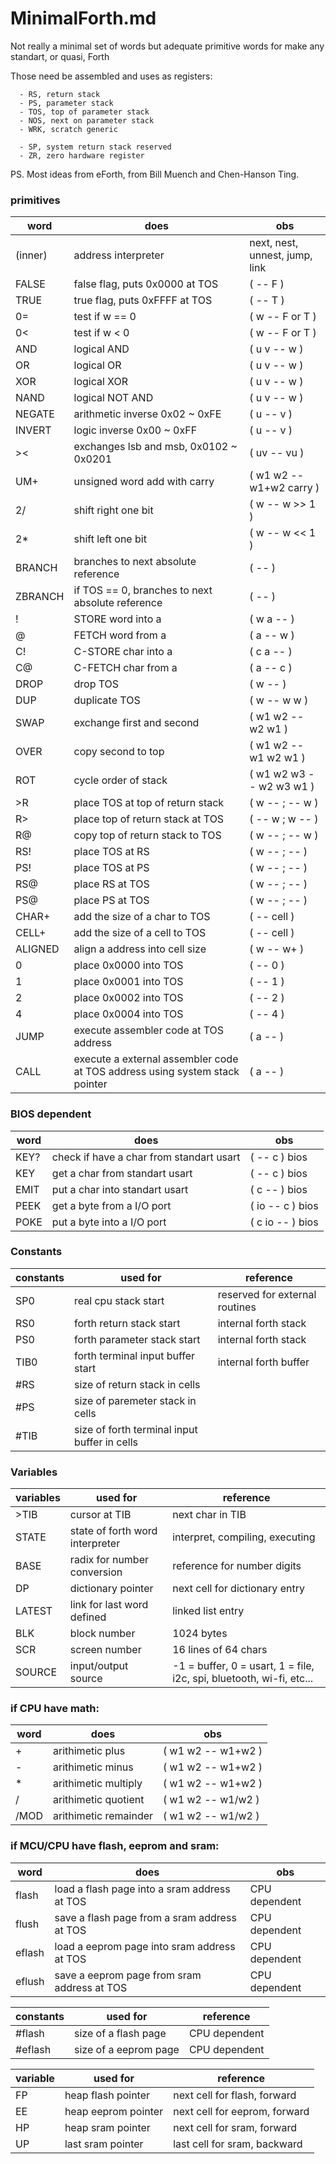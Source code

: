 # MinimalForth.md

Not really a minimal set of words but adequate primitive words for make any standart, or quasi, Forth

Those need be assembled and uses as registers:

      - RS, return stack
      - PS, parameter stack
      - TOS, top of parameter stack
      - NOS, next on parameter stack
      - WRK, scratch generic
      
      - SP, system return stack reserved
      - ZR, zero hardware register
      
PS. Most ideas from eForth, from Bill Muench and Chen-Hanson Ting. 

### primitives

| word | does | obs |
| -- | -- | -- |
| (inner) | address interpreter | next, nest, unnest, jump, link |
| FALSE | false flag, puts 0x0000 at TOS | ( -- F ) |
| TRUE | true flag, puts 0xFFFF at TOS  | ( -- T ) |
| 0= | test if w == 0 | ( w -- F or T ) |
| 0< | test if w < 0 | ( w -- F or T ) |
| AND | logical AND | ( u v -- w ) |
| OR | logical OR | ( u v -- w ) |
| XOR | logical XOR | ( u v -- w ) |
| NAND | logical NOT AND | ( u v -- w ) |
| NEGATE | arithmetic inverse 0x02 ~ 0xFE | ( u -- v ) |
| INVERT | logic inverse 0x00 ~ 0xFF | ( u -- v ) |
| >< | exchanges lsb and msb, 0x0102 ~ 0x0201 | ( uv -- vu )
| UM+ | unsigned word add with carry | ( w1 w2 -- w1+w2 carry ) |
| 2/ | shift right one bit | ( w -- w >> 1 ) |
| 2* | shift left one bit | ( w -- w << 1 ) |
| BRANCH | branches to next absolute reference | ( -- ) |
| ZBRANCH | if TOS == 0, branches to next absolute reference | ( -- ) |
| ! | STORE word into a | ( w a -- ) |
| @ | FETCH word from a | ( a -- w ) |
| C! | C-STORE char into a | ( c a -- ) |
| C@ | C-FETCH char from a | ( a -- c ) |
| DROP | drop TOS | ( w -- )|
| DUP | duplicate TOS | ( w -- w w ) |
| SWAP | exchange first and second | ( w1 w2 -- w2 w1 ) |
| OVER | copy second to top | ( w1 w2 -- w1 w2 w1 ) |
| ROT |  cycle order of stack | ( w1 w2 w3 -- w2 w3 w1 ) |
| >R | place TOS at top of return stack | ( w -- ; -- w ) |
| R> | place top of return stack at TOS | (  -- w ; w -- ) |
| R@ | copy top of return stack to TOS | ( w -- ; -- w ) |
| RS! | place TOS at RS | ( w -- ; -- ) |
| PS! | place TOS at PS | ( w -- ; -- ) |
| RS@ | place RS at TOS | ( w -- ; -- ) |
| PS@ | place PS at TOS | ( w -- ; -- ) |
| CHAR+ | add the size of a char to TOS | (  -- cell ) |
| CELL+ | add the size of a cell to TOS | (  -- cell ) |
| ALIGNED | align a address into cell size | ( w -- w+ ) |
| 0 | place 0x0000 into TOS | ( -- 0 ) |
| 1 | place 0x0001 into TOS | ( -- 1 ) |
| 2 | place 0x0002 into TOS | ( -- 2 ) |
| 4 | place 0x0004 into TOS | ( -- 4 ) |
| JUMP | execute assembler code at TOS address | ( a -- ) |
| CALL | execute a external assembler code at TOS address using system stack pointer | ( a -- ) |

### BIOS dependent

| word | does | obs |
| -- | -- | -- |
| KEY? | check if have a char from standart usart | ( -- c ) bios |
| KEY | get a char from standart usart | ( -- c ) bios |
| EMIT | put a char into standart usart | ( c -- ) bios |
| PEEK | get a byte from a I/O port | ( io -- c ) bios |
| POKE | put a byte into a I/O port | ( c io -- ) bios |

### Constants

| constants | used for | reference |
| -- | -- | -- |
| SP0 | real cpu stack start | reserved for external routines |
| RS0 | forth return stack start | internal forth stack |
| PS0 | forth parameter stack start | internal forth stack |
| TIB0 | forth terminal input buffer start | internal forth buffer |
| #RS | size of return stack in cells | |
| #PS | size of paremeter stack in cells | |
| #TIB | size of forth terminal input buffer in cells | |

### Variables

| variables | used for | reference |
| -- | -- | -- |
| >TIB | cursor at TIB | next char in TIB |
| STATE | state of forth word interpreter | interpret, compiling, executing |
| BASE | radix for number conversion | reference for number digits |
| DP | dictionary pointer | next cell for dictionary entry |
| LATEST | link for last word defined | linked list entry |
| BLK | block number | 1024 bytes |
| SCR | screen number | 16 lines of 64 chars |
| SOURCE | input/output source | -1 = buffer, 0 = usart, 1 = file, i2c, spi, bluetooth, wi-fi, etc... |

### if CPU have math: 

| word | does | obs |
| -- | -- | -- |
| + | arithimetic plus | ( w1 w2 -- w1+w2 ) |
| - | arithimetic minus | ( w1 w2 -- w1+w2 ) |
| * | arithimetic multiply | ( w1 w2 -- w1+w2 ) |
| / | arithimetic quotient | ( w1 w2 -- w1/w2 ) |
| /MOD | arithimetic remainder | ( w1 w2 -- w1/w2 ) |
 
### if MCU/CPU have flash, eeprom and sram:

| word | does | obs |
| -- | -- | -- |
| flash | load a flash page into a sram address at TOS | CPU dependent |
| flush | save a flash page from a sram address at TOS | CPU dependent |
| eflash | load a eeprom page into sram address at TOS | CPU dependent |
| eflush | save a eeprom page from sram address at TOS | CPU dependent |

| constants | used for | reference |
| -- | -- | -- |
| #flash | size of a flash page | CPU dependent |
| #eflash | size of a eeprom page | CPU dependent |

| variable | used for | reference |
| -- | -- | -- |
| FP | heap flash pointer | next cell for flash, forward |
| EE | heap eeprom pointer | next cell for eeprom, forward |
| HP | heap sram pointer | next cell for sram, forward |
| UP | last sram pointer | last cell for sram, backward |

